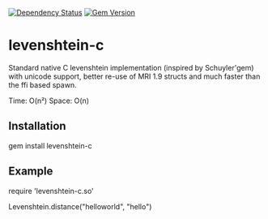 [![Dependency Status](https://gemnasium.com/alouche/levenshtein-c.png)](https://gemnasium.com/alouche/levenshtein-c)
[![Gem Version](https://badge.fury.io/rb/levenshtein-c.png)](http://badge.fury.io/rb/levenshtein-c)

# levenshtein-c

  Standard native C levenshtein implementation (inspired by Schuyler'gem) with unicode support, better re-use of MRI 1.9 structs and much faster than the ffi based spawn.

  Time:  O(n²)
  Space: O(n)

## Installation

  gem install levenshtein-c

## Example

  require 'levenshtein-c.so'

  Levenshtein.distance("helloworld", "hello")
